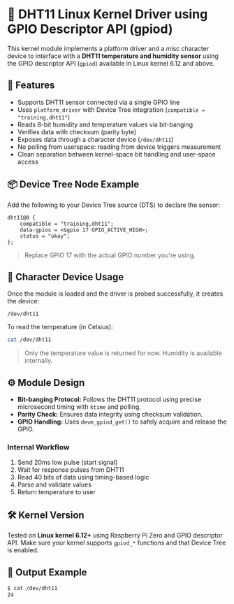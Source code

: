 # 🧪 DHT11 Linux Kernel Driver using GPIO Descriptor API (gpiod)

This kernel module implements a platform driver and a misc character device to interface with a **DHT11 temperature and humidity sensor** using the GPIO descriptor API (`gpiod`) available in Linux kernel 6.12 and above.

## 🚀 Features

- Supports DHT11 sensor connected via a single GPIO line
- Uses `platform_driver` with Device Tree integration (`compatible = "training,dht11"`)
- Reads 8-bit humidity and temperature values via bit-banging
- Verifies data with checksum (parity byte)
- Exposes data through a character device (`/dev/dht11`)
- No polling from userspace: reading from device triggers measurement
- Clean separation between kernel-space bit handling and user-space access

## 📦 Device Tree Node Example

Add the following to your Device Tree source (DTS) to declare the sensor:

```dts
dht11@0 {
    compatible = "training,dht11";
    data-gpios = <&gpio 17 GPIO_ACTIVE_HIGH>;
    status = "okay";
};
```

> Replace GPIO 17 with the actual GPIO number you're using.

## 📂 Character Device Usage

Once the module is loaded and the driver is probed successfully, it creates the device:

```
/dev/dht11
```

To read the temperature (in Celsius):

```bash
cat /dev/dht11
```

> Only the temperature value is returned for now. Humidity is available internally.

## ⚙️ Module Design

- **Bit-banging Protocol:** Follows the DHT11 protocol using precise microsecond timing with `ktime` and polling.
- **Parity Check:** Ensures data integrity using checksum validation.
- **GPIO Handling:** Uses `devm_gpiod_get()` to safely acquire and release the GPIO.

### Internal Workflow

1. Send 20ms low pulse (start signal)
2. Wait for response pulses from DHT11
3. Read 40 bits of data using timing-based logic
4. Parse and validate values
5. Return temperature to user

## 🛠️ Kernel Version

Tested on **Linux kernel 6.12+** using Raspberry Pi Zero and GPIO descriptor API. Make sure your kernel supports `gpiod_*` functions and that Device Tree is enabled.

## 🧪 Output Example

```bash
$ cat /dev/dht11
24
```

